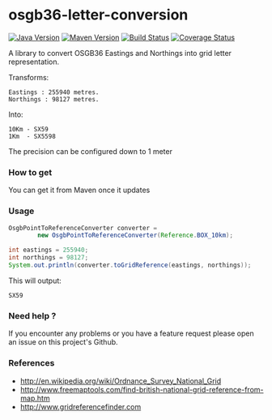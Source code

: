 osgb36-letter-conversion
========================

[![Java Version](http://img.shields.io/badge/Java-1.8-blue.svg)](http://www.oracle.com/technetwork/java/javase/downloads/jdk8-downloads-2133151.html)
[![Maven Version](http://img.shields.io/maven-central/v/ro.ghionoiu/osgb36-letter-conversion.svg)](http://mvnrepository.com/artifact/ro.ghionoiu/osgb36-letter-conversion)
[![Build Status](https://travis-ci.org/julianghionoiu/osgb36-letter-conversion.svg?branch=master)](https://travis-ci.org/julianghionoiu/osgb36-letter-conversion)
[![Coverage Status](https://img.shields.io/coveralls/julianghionoiu/osgb36-letter-conversion.svg)](https://coveralls.io/r/julianghionoiu/osgb36-letter-conversion?branch=master)

 A library to convert OSGB36 Eastings and Northings into grid letter representation.

Transforms:
```
Eastings : 255940 metres.
Northings : 98127 metres.
```
Into:
```
10Km - SX59
1Km  - SX5598
```
The precision can be configured down to 1 meter

### How to get

You can get it from Maven once it updates

### Usage

```java
OsgbPointToReferenceConverter converter =
        new OsgbPointToReferenceConverter(Reference.BOX_10km);

int eastings = 255940;
int northings = 98127;
System.out.println(converter.toGridReference(eastings, northings));
```
This will output:
```
SX59
```

### Need help ?

If you encounter any problems or you have a feature request please open an issue on this project's Github.

### References

* http://en.wikipedia.org/wiki/Ordnance_Survey_National_Grid
* http://www.freemaptools.com/find-british-national-grid-reference-from-map.htm
* http://www.gridreferencefinder.com
